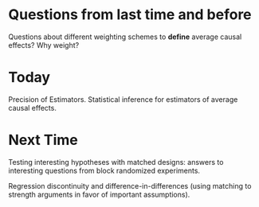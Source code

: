 

# Questions from last time and before

Questions about different weighting schemes to **define** average causal effects? Why weight?

# Today

Precision of Estimators. Statistical inference for estimators of average causal effects.

# Next Time

Testing interesting hypotheses with matched designs: answers to interesting
questions from block randomized experiments.

Regression discontinuity and difference-in-differences (using matching to
strength arguments in favor of important assumptions).

